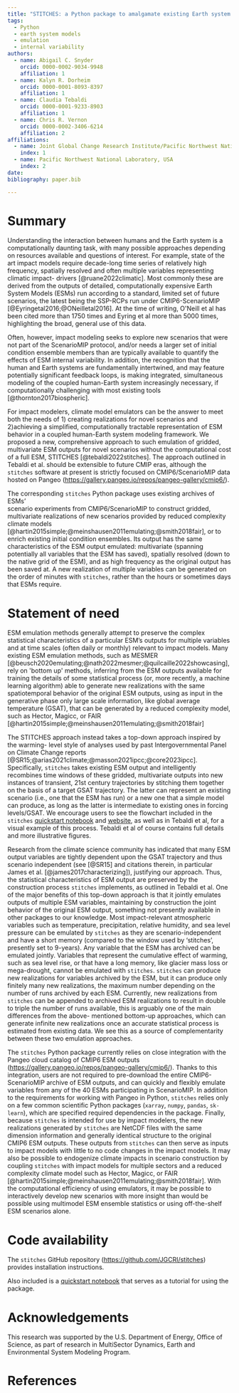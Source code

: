 ```yaml
---
title: "STITCHES: a Python package to amalgamate existing Earth system model output into new scenario realizations"
tags:
  - Python
  - earth system models
  - emulation
  - internal variability
authors:
  - name: Abigail C. Snyder
    orcid: 0000-0002-9034-9948
    affiliation: 1
  - name: Kalyn R. Dorheim
    orcid: 0000-0001-8093-8397
    affiliation: 1
  - name: Claudia Tebaldi
    orcid: 0000-0001-9233-8903
    affiliation: 1
  - name: Chris R. Vernon
    orcid: 0000-0002-3406-6214
    affiliation: 2
affiliations:
  - name: Joint Global Change Research Institute/Pacific Northwest National Laboratory, USA
    index: 1
  - name: Pacific Northwest National Laboratory, USA
    index: 2
date:
bibliography: paper.bib

---
```


# Summary

Understanding the interaction between humans and the Earth system is a 
computationally daunting task, with many possible approaches depending on 
resources available and questions of interest. For example, state of the art 
impact models require decade-long time series of relatively high frequency, 
spatially resolved and often multiple variables representing climatic impact-
drivers [@ruane2022climatic]. Most commonly these are derived from the outputs 
of  detailed, computationally expensive Earth System Models (ESMs) run according 
to a standard, limited set of future scenarios, the latest being the SSP-RCPs 
run under CMIP6-ScenarioMIP [@Eyringetal2016;@ONeilletal2016]. At the time of 
writing, O'Neill et al has been cited more than 1750 times and Eyring et al 
more than 5000 times, highlighting the broad, general use of this data.


Often, however, impact modeling seeks to explore new scenarios that were not 
part of the ScenarioMIP protocol, and/or needs a larger set of initial condition
ensemble members than are typically available to quantify the effects of ESM 
internal variability. In addition, the recognition that the human and Earth 
systems are fundamentally intertwined, and may feature potentially
significant feedback loops, is making integrated, simultaneous modeling of 
the coupled human-Earth system increasingly necessary, if computationally 
challenging with most existing tools [@thornton2017biospheric]. 


For impact modelers, climate model emulators can be the answer to meet both 
the needs of 1) creating realizations for novel scenarios and 2)achieving a 
simplified, computationally tractable  representation of ESM behavior in a
coupled human-Earth system modeling framework.  We proposed a new, 
comprehensive approach to such emulation of gridded, multivariate ESM 
outputs for novel scenarios without the computational cost of a full ESM,
STITCHES [@tebaldi2022stitches]. The approach outlined in Tebaldi et al. should
be extensible to future CMIP eras, although the `stitches` software at present 
is strictly focused on CMIP6/ScenarioMIP data hosted on Pangeo 
(https://gallery.pangeo.io/repos/pangeo-gallery/cmip6/). 


The corresponding `stitches` Python package uses existing archives of ESMs’  
scenario experiments from CMIP6/ScenarioMIP to construct gridded, multivariate 
realizations of new scenarios provided by reduced complexity climate models 
[@hartin2015simple;@meinshausen2011emulating;@smith2018fair], or to 
enrich existing initial condition ensembles. Its output has the 
same characteristics of the ESM output emulated: multivariate (spanning 
potentially all variables that the ESM has saved), spatially resolved (down to 
the native grid of the ESM), and as high frequency as the original output has 
been saved at. A new realization of multiple variables can be generated on 
the order of minutes with `stitches`, rather than the hours or sometimes days
that ESMs require. 



# Statement of need

ESM emulation methods generally attempt to preserve the complex statistical
characteristics of a particular ESM’s outputs for multiple variables and at 
time scales (often daily or monthly) relevant to impact models. Many 
existing ESM emulation methods, such as MESMER 
[@beusch2020emulating;@nath2022mesmer;@quilcaille2022showcasing], rely 
on 'bottom up' methods, 
inferring from the ESM outputs available for training the details of some 
statistical process (or, more recently, a machine learning algorithm) able to
generate new realizations with the same spatiotemporal behavior of the original
ESM outputs, using as input in the generative phase only large scale information,
like global average temperature (GSAT), that can be generated by a reduced 
complexity model, such as Hector, Magicc, or FAIR
[@hartin2015simple;@meinshausen2011emulating;@smith2018fair]



The STITCHES approach instead takes a top-down approach inspired by the warming-
level style of analyses used by past Intergovernmental Panel on Climate Change 
reports [@SR15;@arias2021climate;@masson2021ipcc;@core2023ipcc]. Specifically,
`stitches` takes existing ESM output and intelligently recombines time windows 
of these gridded, multivariate outputs into new instances of transient, 21st 
century trajectories by stitching them together on the basis of a target GSAT 
trajectory. The latter can represent an existing scenario (i.e., one that the 
ESM has run) or a new one that a simple model can produce, as long as the latter 
is intermediate to existing ones in forcing levels/GSAT. We encourage users to 
see the flowchart included in the `stitches` 
[quickstart notebook](https://github.com/JGCRI/stitches/blob/main/notebooks/stitches-quickstart.ipynb) 
and [website](https://jgcri.github.io/stitches/), as well as in Tebaldi et al,
for a visual example of this process. Tebaldi et al of course contains full 
details and more illustrative figures.


Research from the climate science  community has indicated that many ESM output 
variables are tightly dependent upon the GSAT trajectory and thus scenario 
independent (see [@SR15] and citations therein, in particular James et al. 
[@james2017characterizing]), justifying our approach. Thus, the statistical 
characteristics of ESM output are preserved by the construction process `stitches` 
implements, as outlined in Tebaldi et al. One of the major benefits of this 
top-down approach is that it jointly emulates outputs of multiple ESM variables,
maintaining by construction the joint behavior of the original ESM output, 
something not presently available in other packages to our knowledge. Most 
impact-relevant atmospheric variables such as temperature, precipitation, relative 
humidity, and sea level pressure can be emulated by `stitches` as they are 
scenario-independent and have a short memory (compared to the window used by 
‘stitches’, presently set to 9-years). Any variable that the ESM has archived can 
be emulated jointly. Variables that represent the cumulative effect of warming, 
such as sea level rise, or that have a long memory, like glacier mass loss or 
mega-drought, cannot be emulated with `stitches`. `stitches` can produce new 
realizations for variables archived by the ESM, but it can produce only finitely 
many new realizations, the maximum  number depending on the number of runs 
archived by each ESM. Currently, new realizations from `stitches` can be 
appended to archived ESM realizations to result in  double to triple the number
of runs available, this is arguably one of the main differences from the above-
mentioned bottom-up approaches, which can generate infinite new realizations 
once an accurate statistical process is estimated from existing data. We see 
this as a source of complementarity between these two emulation approaches.

The `stitches` Python package currently relies on close integration with the
Pangeo cloud catalog of CMIP6 ESM outputs 
(https://gallery.pangeo.io/repos/pangeo-gallery/cmip6/). Thanks to this 
integration, users are not required to pre-download the entire 
CMIP6-ScenarioMIP archive of ESM outputs, and can quickly and flexibly 
emulate variables from any of the 40 ESMs participating in ScenarioMIP. 
In addition to the requirements for working with Pangeo in Python, `stitches`
relies only on a few common scientific Python packages (`xarray`, `numpy`, 
`pandas`, `sk-learn`), which are specified required dependencies in the package. 
Finally, because `stitches` is intended for use by  impact modelers, the new 
realizations generated by `stitches` are NetCDF files with the same dimension 
information and generally identical structure to the original CMIP6 ESM outputs.
These outputs from `stitches` can then serve as inputs to impact models with 
little to no code changes in the impact models. It may also be possible to 
endogenize climate impacts in scenario construction by coupling `stitches` 
with impact models for multiple sectors and a reduced complexity climate model 
such as Hector, Magicc, or FAIR 
[@hartin2015simple;@meinshausen2011emulating;@smith2018fair]. With the 
computational efficiency of using emulators,
it may be possible to interactively develop new scenarios with more insight than
would be possible using multimodel ESM ensemble statistics or using off-the-shelf
ESM scenarios alone.



# Code availability 
The `stitches` GitHub repository (https://github.com/JGCRI/stitches) provides 
installation instructions. 

Also included is a [quickstart notebook](https://github.com/JGCRI/stitches/blob/main/notebooks/stitches-quickstart.ipynb) that serves as a tutorial for using the package.


# Acknowledgements

This research was supported by the U.S. Department of Energy, Office of Science, as part of research in MultiSector Dynamics, Earth and Environmental System Modeling Program.

# References
